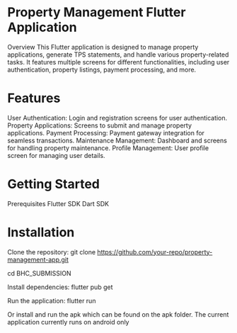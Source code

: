 # Property Management Flutter Application
Overview
This Flutter application is designed to manage property applications, generate TPS statements, and handle various property-related tasks. It features multiple screens for different functionalities, including user authentication, property listings, payment processing, and more.

# Features
User Authentication: Login and registration screens for user authentication.
Property Applications: Screens to submit and manage property applications.
Payment Processing: Payment gateway integration for seamless transactions.
Maintenance Management: Dashboard and screens for handling property maintenance.
Profile Management: User profile screen for managing user details.

# Getting Started
Prerequisites
Flutter SDK
Dart SDK

# Installation
Clone the repository:
git clone https://github.com/your-repo/property-management-app.git

cd BHC_SUBMISSION

Install dependencies:
flutter pub get

Run the application:
flutter run

Or install and run the apk which can be found on the apk folder. The current application currently runs on android only

